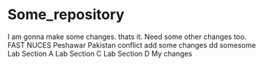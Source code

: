 # Some_repository
I am gonna make some changes. thats it.
Need some other changes too. FAST NUCES
Peshawar Pakistan conflict add some changes dd somesome
Lab Section A Lab Section C Lab Section D
My changes
